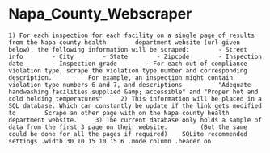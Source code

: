 # Napa_County_Webscraper
    1) For each inspection for each facility on a single page of results from the Napa county health        department website (url given below), the following information will be scraped:        - Street info        - City        - State        - Zipcode        - Inspection date        - Inspection grade        - For each out-of-compliance violation type, scrape the violation type number and corresponding description.          For example, an inspection might contain violation type numbers 6 and 7, and descriptions          "Adequate handwashing facilities supplied &amp; accessible" and "Proper hot and cold holding temperatures"     2) This information will be placed in a SQL database. Which can constantly be update if the link gets modified to        Scrape an other page with on the Napa county health department website.     3) The current database only holds a sample of data from the first 3 page on their website.         (But the same could be done for all the pages if required)    SQLite recommended settings .width 30 10 15 10 15 6 .mode column .header on 
